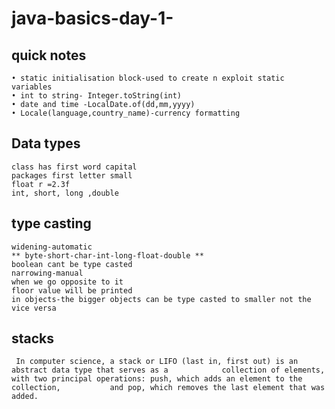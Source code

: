# java-basics-day-1-
## quick notes
	• static initialisation block-used to create n exploit static variables
	• int to string- Integer.toString(int)
	• date and time -LocalDate.of(dd,mm,yyyy)
	• Locale(language,country_name)-currency formatting
 ## Data types
    class has first word capital
    packages first letter small
    float r =2.3f
    int, short, long ,double
## type casting
    widening-automatic
	** byte-short-char-int-long-float-double **
	boolean cant be type casted
	narrowing-manual
	when we go opposite to it
	floor value will be printed
	in objects-the bigger objects can be type casted to smaller not the vice versa
## stacks
	 In computer science, a stack or LIFO (last in, first out) is an abstract data type that serves as a 			collection of elements, with two principal operations: push, which adds an element to the collection, 			and pop, which removes the last element that was added.




